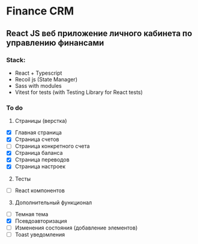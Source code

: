 # Finance CRM
## React JS веб приложение личного кабинета по управлению финансами
### Stack:
- React + Typescript
- Recoil js (State Manager)
- Sass with modules
- Vitest for tests (with Testing Library for React tests)

### To do
1. Страницы (верстка)
- [x]  Главная страница
- [x]  Страница счетов
- [ ]  Страница конкретного счета
- [x]  Страница баланса
- [x]  Страница переводов
- [x]  Страница настроек
2. Тесты
- [ ] React компонентов
3. Дополнительный функционал
- [ ] Темная тема
- [x] Псевдоавторизация
- [ ] Изменения состояния (добавление элементов)
- [ ] Toast уведомления